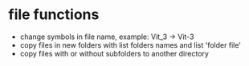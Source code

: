 # file functions

- change symbols in file name, example: Vit_3 -> Vit-3
- copy files in new folders with list folders names and list 'folder file'
- copy files with or without subfolders to another directory
